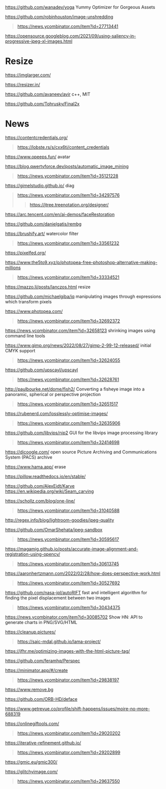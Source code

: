 https://github.com/wanadev/yoga Yummy Optimizer for Gorgeous Assets

https://github.com/robinhouston/image-unshredding
> https://news.ycombinator.com/item?id=27713441

https://opensource.googleblog.com/2021/09/using-saliency-in-progressive-jpeg-xl-images.html

# Resize
https://imglarger.com/

https://resizer.in/

https://github.com/avaneev/avir c++, MIT

https://github.com/Tohrusky/Final2x

# News
https://contentcredentials.org/
> https://lobste.rs/s/cxx6ti/content_credentials

https://www.opeeps.fun/ avatar

https://blog.qwertyforce.dev/posts/automatic_image_mining
> https://news.ycombinator.com/item?id=35121228

https://gimelstudio.github.io/ diag
> https://news.ycombinator.com/item?id=34297576
> > https://jtree.treenotation.org/designer/

https://arc.tencent.com/en/ai-demos/faceRestoration

https://github.com/danielgatis/rembg

https://brushify.art/ watercolor filter
> https://news.ycombinator.com/item?id=33561232

https://pixelfed.org/

https://www.the5to9.xyz/p/photopea-free-photoshop-alternative-making-millions
> https://news.ycombinator.com/item?id=33334521

https://mazzo.li/posts/lanczos.html resize

https://github.com/michaelgiba/iq manipulating images through expressions which transform pixels

https://www.photopea.com/
> https://news.ycombinator.com/item?id=32692372

https://news.ycombinator.com/item?id=32658123 shrinking images using command line tools

https://www.gimp.org/news/2022/08/27/gimp-2-99-12-released/ initial CMYK support
> https://news.ycombinator.com/item?id=32624055

https://github.com/upscayl/upscayl
> https://news.ycombinator.com/item?id=32628761

http://paulbourke.net/dome/fish2/ Converting a fisheye image into a panoramic, spherical or perspective projection
> https://news.ycombinator.com/item?id=32651517

https://rubenerd.com/losslessly-optimise-images/
> https://news.ycombinator.com/item?id=32635906

https://github.com/libvips/nip2 GUI for the libvips image processing library
> https://news.ycombinator.com/item?id=32414698

https://dicoogle.com/ open source Picture Archiving and Communications System (PACS) archive

https://www.hama.app/ erase

https://pillow.readthedocs.io/en/stable/

https://github.com/AlexEidt/Karve https://en.wikipedia.org/wiki/Seam_carving

https://schollz.com/blog/one-line/
> https://news.ycombinator.com/item?id=31040588

http://regex.info/blog/lightroom-goodies/jpeg-quality

https://github.com/OmarShehata/jpeg-sandbox
> https://news.ycombinator.com/item?id=30595617

https://magamig.github.io/posts/accurate-image-alignment-and-registration-using-opencv/
> https://news.ycombinator.com/item?id=30613745

https://aaronhertzmann.com/2022/02/28/how-does-perspective-work.html
> https://news.ycombinator.com/item?id=30527692

https://github.com/nasa-jpl/autoRIFT fast and intelligent algorithm for finding the pixel displacement between two images
> https://news.ycombinator.com/item?id=30434375

https://news.ycombinator.com/item?id=30085702 Show HN: API to generate charts in PNG/SVG/HTML

https://cleanup.pictures/
> https://saic-mdal.github.io/lama-project/

https://jfhr.me/optimizing-images-with-the-html-picture-tag/

https://github.com/feramhq/Perspec

https://minimator.app/#/create
> https://news.ycombinator.com/item?id=29838197

https://www.remove.bg

https://github.com/ORB-HD/deface

https://www.getrevue.co/profile/shift-happens/issues/moire-no-more-688319

https://onlinegiftools.com/
> https://news.ycombinator.com/item?id=29020202

https://iterative-refinement.github.io/
> https://news.ycombinator.com/item?id=29202899

https://gmic.eu/gmic300/

https://glitchyimage.com/
> https://news.ycombinator.com/item?id=29637550
